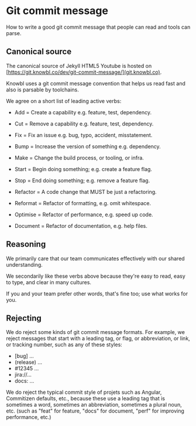 # Git commit message

How to write a good git commit message that people can read and tools can parse.

## Canonical source

The canonical source of Jekyll HTML5 Youtube is hosted on [https://git.knowbl.co/dev/git-commit-message/](git.knowbl.co).

Knowbl uses a git commit message convention that helps us read fast and also is parsable by toolchains.

We agree on a short list of leading active verbs:

* Add = Create a capability e.g. feature, test, dependency.

* Cut = Remove a capability e.g. feature, test, dependency.

* Fix = Fix an issue e.g. bug, typo, accident, misstatement.

* Bump = Increase the version of something e.g. dependency.

* Make = Change the build process, or tooling, or infra.

* Start = Begin doing something; e.g. create a feature flag.

* Stop = End doing something; e.g. remove a feature flag.

* Refactor = A code change that MUST be just a refactoring.

* Reformat = Refactor of formatting, e.g. omit whitespace.

* Optimise = Refactor of performance, e.g. speed up code.

* Document = Refactor of documentation, e.g. help files.


## Reasoning

We primarily care that our team communicates effectively with our shared understanding. 

We secondarily like these verbs above because they're easy to read, easy to type, and clear in many cultures.

If you and your team prefer other words, that's fine too; use what works for you.


## Rejecting

We do reject some kinds of git commit message formats. For example, we reject messages that start with a leading tag, or flag, or abbreviation, or link, or tracking number, such as any of these styles:

* [bug] ...
* (release) ...
* #12345 ...
* jira://...
* docs: ...

We do reject the typical commit style of projets such as Angular, Commitizen defaults, etc., because these use a leading tag that is sometimes a word, sometimes an abbreviation, sometimes a plural noun, etc. (such as "feat" for feature, "docs" for document, "perf" for improving performance, etc.)
